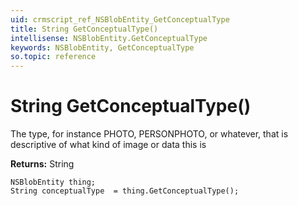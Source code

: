 ```yaml
---
uid: crmscript_ref_NSBlobEntity_GetConceptualType
title: String GetConceptualType()
intellisense: NSBlobEntity.GetConceptualType
keywords: NSBlobEntity, GetConceptualType
so.topic: reference
---
```


# String GetConceptualType()

The type, for instance PHOTO, PERSONPHOTO, or whatever, that is descriptive of what kind of image or data this is

**Returns:** String

```crmscript
NSBlobEntity thing;
String conceptualType  = thing.GetConceptualType();
```

